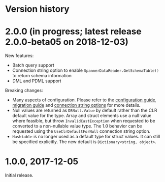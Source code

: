 # Version history

# 2.0.0 (in progress; latest release 2.0.0-beta05 on 2018-12-03)

New features:

- Batch query support
- Connection string option to enable `SpannerDataReader.GetSchemaTable()`
  to return schema information
- DML and PDML support
  
Breaking changes:

- Many aspects of configuration. Please refer to the [configuration guide](configuration.md),
  [migration guide](migrating-to-2.md) and [connection string options](connection_string.md)
  for more details.
- Null values are returned as `DBNull.Value` by default rather
  than the CLR default value for the type. Array and struct elements
  use a null value where feasible, but throw `InvalidCastException`
  when requested to be converted to a non-nullable value type. The
  1.0 behavior can be requested using the `UseClrDefaultForNull` connection string option.
- `Hashtable` is no longer used as a default type for
  struct values. It can still be specified explicitly.
  The new default is `Dictionary<string, object>`.

# 1.0.0, 2017-12-05

Initial release.
